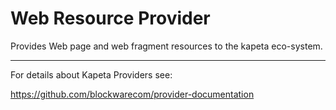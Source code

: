 # Web Resource Provider
Provides Web page and web fragment resources to the kapeta eco-system.

---
For details about Kapeta Providers see:

https://github.com/blockwarecom/provider-documentation
